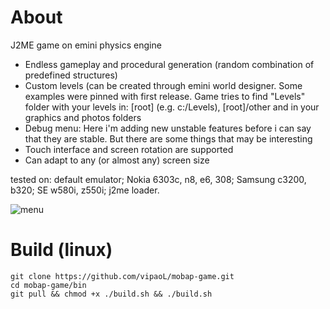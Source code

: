 # About
J2ME game on emini physics engine
- Endless gameplay and procedural generation (random combination of predefined structures)
- Custom levels (can be created through emini world designer. Some examples were pinned with first release. Game tries to find "Levels" folder with your levels in: [root] (e.g. c:/Levels), [root]/other and in your graphics and photos folders
- Debug menu: Here i'm adding new unstable features before i can say that they are stable. But there are some things that may be interesting
- Touch interface and screen rotation are supported
- Can adapt to any (or almost any) screen size

tested on: default emulator; Nokia 6303c, n8, e6, 308; Samsung c3200, b320; SE w580i, z550i; j2me loader.


![menu](https://user-images.githubusercontent.com/59665125/166309387-667bae51-8be3-45fe-a087-62cd5a91de9d.png)


# Build (linux)
```
git clone https://github.com/vipaoL/mobap-game.git  
cd mobap-game/bin  
git pull && chmod +x ./build.sh && ./build.sh
```
